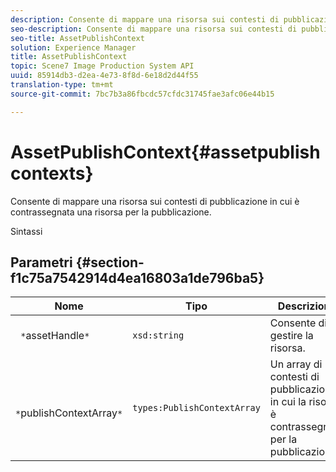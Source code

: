 ```yaml
---
description: Consente di mappare una risorsa sui contesti di pubblicazione in cui è contrassegnata una risorsa per la pubblicazione.
seo-description: Consente di mappare una risorsa sui contesti di pubblicazione in cui è contrassegnata una risorsa per la pubblicazione.
seo-title: AssetPublishContext
solution: Experience Manager
title: AssetPublishContext
topic: Scene7 Image Production System API
uuid: 85914db3-d2ea-4e73-8f8d-6e18d2d44f55
translation-type: tm+mt
source-git-commit: 7bc7b3a86fbcdc57cfdc31745fae3afc06e44b15

---
```



# AssetPublishContext{#assetpublishcontexts}

Consente di mappare una risorsa sui contesti di pubblicazione in cui è contrassegnata una risorsa per la pubblicazione.

Sintassi

## Parametri {#section-f1c75a7542914d4ea16803a1de796ba5}

| Nome | Tipo | Descrizione |
|---|---|---|
| ` *`assetHandle`*` | `xsd:string` | Consente di gestire la risorsa. |
| ` *`publishContextArray`*` | `types:PublishContextArray` | Un array di contesti di pubblicazione in cui la risorsa è contrassegnata per la pubblicazione. |

